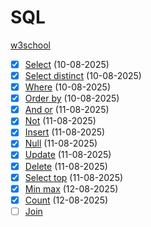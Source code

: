 # SQL

[w3school](https://www.w3schools.com/sql/)

- [x] [Select](./basics/select.sql) (10-08-2025)
- [x] [Select distinct](./basics/select_distinct.sql) (10-08-2025)
- [x] [Where](./basics/where.sql) (10-08-2025)
- [x] [Order by](./basics/orderby.sql) (10-08-2025)
- [x] [And or](./basics/andor.sql) (11-08-2025)
- [x] [Not](./basics/not.sql) (11-08-2025)
- [x] [Insert](./basics/insert.sql) (11-08-2025)
- [x] [Null](./basics/null.sql) (11-08-2025)
- [x] [Update](./basics/update.sql) (11-08-2025)
- [x] [Delete](./basics/delete.sql) (11-08-2025)
- [x] [Select top](./basics/select.sql) (11-08-2025)
- [x] [Min max](./basics/minmax.sql) (12-08-2025)
- [x] [Count](./basics/count.sql) (12-08-2025)
- [ ] [Join](./basics/join.sql)
